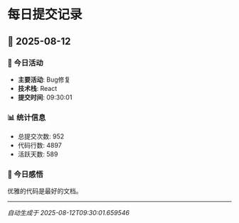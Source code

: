 # 每日提交记录

## 📅 2025-08-12

### 🎯 今日活动
- **主要活动**: Bug修复
- **技术栈**: React
- **提交时间**: 09:30:01

### 📊 统计信息
- 总提交次数: 952
- 代码行数: 4897
- 活跃天数: 589

### 💭 今日感悟
优雅的代码是最好的文档。

---
*自动生成于 2025-08-12T09:30:01.659546*

